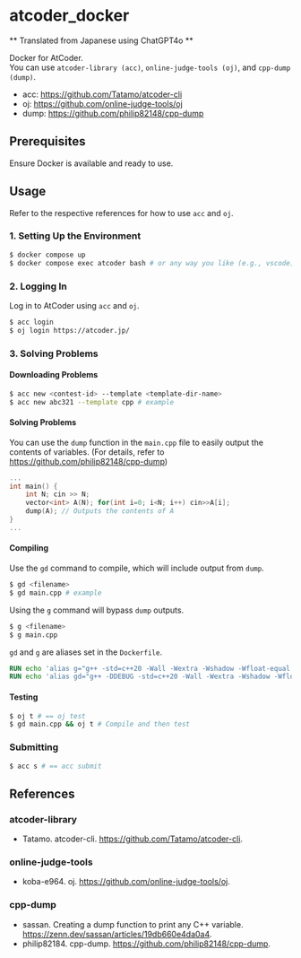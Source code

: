 # atcoder_docker

** Translated from Japanese using ChatGPT4o **

Docker for AtCoder.  
You can use `atcoder-library (acc)`, `online-judge-tools (oj)`, and `cpp-dump (dump)`.
- acc: https://github.com/Tatamo/atcoder-cli
- oj: https://github.com/online-judge-tools/oj
- dump: https://github.com/philip82148/cpp-dump

## Prerequisites

Ensure Docker is available and ready to use.

## Usage

Refer to the respective references for how to use `acc` and `oj`.

### 1. Setting Up the Environment

~~~sh
$ docker compose up
$ docker compose exec atcoder bash # or any way you like (e.g., vscode)
~~~

### 2. Logging In

Log in to AtCoder using `acc` and `oj`.

~~~sh
$ acc login
$ oj login https://atcoder.jp/
~~~

### 3. Solving Problems

#### Downloading Problems

~~~sh
$ acc new <contest-id> --template <template-dir-name>
$ acc new abc321 --template cpp # example
~~~

#### Solving Problems

You can use the `dump` function in the `main.cpp` file to easily output the contents of variables. (For details, refer to https://github.com/philip82148/cpp-dump)

~~~cpp
...
int main() {
    int N; cin >> N;
    vector<int> A(N); for(int i=0; i<N; i++) cin>>A[i];
    dump(A); // Outputs the contents of A
}
...
~~~

#### Compiling

Use the `gd` command to compile, which will include output from `dump`.

~~~sh
$ gd <filename>
$ gd main.cpp # example
~~~

Using the `g` command will bypass `dump` outputs.

~~~sh
$ g <filename>
$ g main.cpp
~~~

`gd` and `g` are aliases set in the `Dockerfile`.

~~~Dockerfile
RUN echo 'alias g="g++ -std=c++20 -Wall -Wextra -Wshadow -Wfloat-equal -ftrapv -fsanitize=undefined,address -fno-omit-frame-pointer -fno-sanitize-recover -g -I /work/ac-library"' >> /home/${USERNAME}/.bashrc
RUN echo 'alias gd="g++ -DDEBUG -std=c++20 -Wall -Wextra -Wshadow -Wfloat-equal -ftrapv -fsanitize=undefined,address -fno-omit-frame-pointer -fno-sanitize-recover -g -I /work/ac-library"' >> /home/${USERNAME}/.bashrc
~~~

#### Testing

~~~sh
$ oj t # == oj test
$ gd main.cpp && oj t # Compile and then test
~~~

### Submitting

~~~sh
$ acc s # == acc submit
~~~

## References

### atcoder-library
- Tatamo. atcoder-cli. https://github.com/Tatamo/atcoder-cli.

### online-judge-tools
- koba-e964. oj. https://github.com/online-judge-tools/oj.

### cpp-dump
- sassan. Creating a dump function to print any C++ variable. https://zenn.dev/sassan/articles/19db660e4da0a4.
- philip82184. cpp-dump. https://github.com/philip82148/cpp-dump.